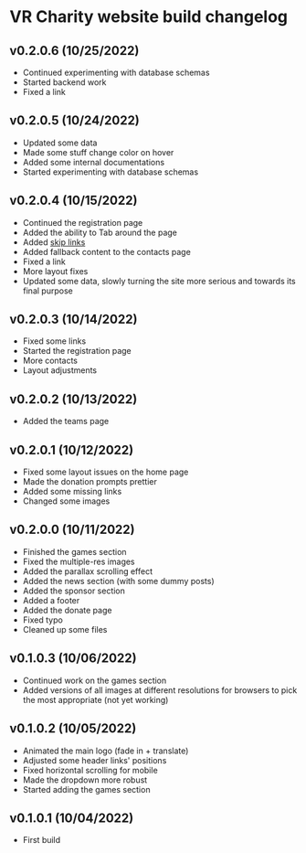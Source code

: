 # VR Charity website build changelog

## v0.2.0.6 (10/25/2022)
- Continued experimenting with database schemas
- Started backend work
- Fixed a link

## v0.2.0.5 (10/24/2022)
- Updated some data
- Made some stuff change color on hover
- Added some internal documentations
- Started experimenting with database schemas

## v0.2.0.4 (10/15/2022)
- Continued the registration page
- Added the ability to Tab around the page
- Added [skip links](https://css-tricks.com/how-to-create-a-skip-to-content-link/)
- Added fallback content to the contacts page
- Fixed a link
- More layout fixes
- Updated some data, slowly turning the site more serious and towards its final purpose

## v0.2.0.3 (10/14/2022)
- Fixed some links
- Started the registration page
- More contacts
- Layout adjustments

## v0.2.0.2 (10/13/2022)
- Added the teams page

## v0.2.0.1 (10/12/2022)
- Fixed some layout issues on the home page
- Made the donation prompts prettier
- Added some missing links
- Changed some images

## v0.2.0.0 (10/11/2022)
- Finished the games section
- Fixed the multiple-res images
- Added the parallax scrolling effect
- Added the news section (with some dummy posts)
- Added the sponsor section
- Added a footer
- Added the donate page
- Fixed typo
- Cleaned up some files

## v0.1.0.3 (10/06/2022)
- Continued work on the games section
- Added versions of all images at different resolutions for browsers to pick the most appropriate (not yet working)

## v0.1.0.2 (10/05/2022)
- Animated the main logo (fade in + translate)
- Adjusted some header links' positions
- Fixed horizontal scrolling for mobile
- Made the dropdown more robust
- Started adding the games section

## v0.1.0.1 (10/04/2022)
- First build